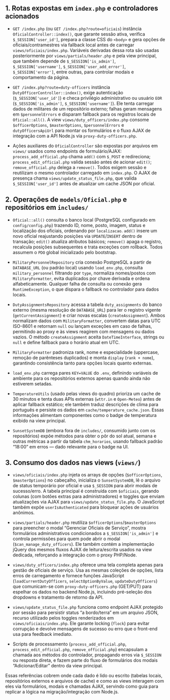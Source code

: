 ## 1. Rotas expostas em `index.php` e controladores acionados
- `GET /index.php` (ou `GET /index.php?route=oficiais`) instância `OficialController::index()`, que garante sessão ativa, verifica `$_SESSION['user_id']`, prepara a classe CSS do `<body>` e gera opções de oficiais/contramestres via fallback local antes de carregar `views/oficiais/index.php`. Variáveis derivadas dessa rota são usadas posteriormente por `views/partials/header.php` e pela view principal, que também depende de `$_SESSION['is_admin']`, `$_SESSION['username']`, `$_SESSION['user_add_error']`, `$_SESSION['error']`, entre outras, para controlar modais e comportamento da página.

- `GET /index.php?route=duty-officers` instância `DutyOfficerController::index()`, exige autenticação (`$_SESSION['user_id']`) e checa privilégio administrativo ou usuário `EOR` (`$_SESSION['is_admin']`, `$_SESSION['username']`). Ele tenta carregar dados de militares de um repositório externo; falhas geram mensagens em `$personnelErrors` e disparam fallback para os registros locais de `Oficial::all()`. A view `views/duty_officers/index.php` consome `$officerOptions`, `$masterOptions`, `$personnelErrors` e `dutyOfficersApiUrl` para montar os formulários e o fluxo AJAX de integração com a API Node.js via `proxy-duty-officers.php`.

- Ações auxiliares do `OficialController` são expostas por arquivos em `views/` usados como endpoints de formulário/AJAX: `process_add_official.php` chama `add()` com `$_POST` e redireciona; `process_edit_official.php` valida sessão antes de acionar `edit()`; `remove_official.php` delega a `remove()`. Todos exigem sessão e reutilizam o mesmo controlador carregado em `index.php`. O AJAX de presença chama `views/update_status_file.php`, que valida `$_SESSION['user_id']` antes de atualizar um cache JSON por oficial.

## 2. Operações de `models/Oficial.php` e repositórios em `includes/`
- `Oficial::all()` consulta o banco local (PostgreSQL configurado em `config/config.php`) trazendo ID, nome, posto, imagem, status e localização dos oficiais, ordenando por `localizacao`. `add()` insere um novo oficial reajustando posições via `UPDATE`/`INSERT` dentro de transação; `edit()` atualiza atributos básicos; `remove()` apaga o registro, recalcula posições subsequentes e trata exceções com rollback. Todos assumem o `PDO` global inicializado pelo bootstrap.

- `MilitaryPersonnelRepository` cria conexão PostgreSQL a partir de `DATABASE_URL` (ou padrão local) usando `load_env.php`, consulta `military_personnel` filtrando por `type`, normaliza nomes/postos com `MilitaryFormatter`, evita duplicados por chave derivada e ordena alfabeticamente. Qualquer falha de consulta ou conexão gera `RuntimeException`, o que dispara o fallback no controlador para dados locais.

- `DutyAssignmentsRepository` acessa a tabela `duty_assignments` do banco externo (mesma resolução de `DATABASE_URL`) para ler o registro vigente (`getCurrentAssignment`) e criar novas escalas (`createAssignment`). Ambos normalizam dados com `MilitaryFormatter`, convertem datas para UTC ISO-8601 e retornam `null` ou lançam exceções em caso de falhas, permitindo ao proxy e às views reagirem com mensagens ou dados vazios. O método `createAssignment` aceita `DateTimeInterface`, strings ou `null` e define fallback para o horário atual em UTC.

- `MilitaryFormatter` padroniza rank, nome e especialidade (uppercase, remoção de parênteses duplicados) e monta `display` (`rank + nome`), garantindo consistência tanto para opções locais quanto externas.

- `load_env.php` carrega pares `KEY=VALUE` do `.env`, definindo variáveis de ambiente para os repositórios externos apenas quando ainda não estiverem setadas.

- `TemperatureUtils` (usado pelas views do quadro) prioriza um cache de 30 minutos e tenta duas APIs externas (`wttr.in` e `Open-Meteo`) antes de aplicar fallback estático; ele também traduz descrições de clima para português e persiste os dados em `cache/temperature_cache.json`. Essas informações alimentam componentes como o badge de temperatura exibido na view principal.

- `SunsetSystemDB` (embora fora de `includes/`, consumido junto com os repositórios) expõe métodos para obter o pôr do sol atual, semana e outras métricas a partir da tabela `chm_horarios`, usando fallback padrão “18:00” em erros — dado relevante para o badge na UI.

## 3. Consumo dos dados nas views (`views/`)
- `views/oficiais/index.php` injeta os arrays de opções (`$officerOptions`, `$masterOptions`) no cabeçalho, inicializa o `SunsetSystemDB`, lê o arquivo de status temporário por oficial e usa `$_SESSION` para abrir modais de sucesso/erro. A tabela principal é construída com `$oficiais`, gerando colunas (com botões extras para administradores) e toggles que enviam atualizações via AJAX para `views/update_status_file.php`. O JavaScript também expõe `userIsAuthenticated` para bloquear ações de usuários anônimos.

- `views/partials/header.php` reutiliza `$officerOptions`/`$masterOptions` para preencher o modal “Gerenciar Oficiais de Serviço”, mostra formulários administrativos condicionados a `$_SESSION['is_admin']` e controla permissões para quem pode abrir o modal (`$can_manage_duty_officers`). Ele também contém a implementação jQuery dos mesmos fluxos AJAX de leitura/escrita usados na view dedicada, reforçando a integração com o proxy PHP/Node.

- `views/duty_officers/index.php` oferece uma tela completa apenas para gestão de oficiais de serviço. Usa as mesmas coleções de opções, lista erros de carregamento e fornece funções JavaScript (`loadCurrentDutyOfficers`, `selectOptionByValue`, `updateDutyOfficers`) que comunicam-se com `proxy-duty-officers.php` (GET/PUT) para espelhar os dados no backend Node.js, incluindo pré-seleção dos dropdowns e tratamento de retorno da API.

- `views/update_status_file.php` funciona como endpoint AJAX protegido por sessão para persistir status “a bordo/terra” em um arquivo JSON, recurso utilizado pelos toggles renderizados em `views/oficiais/index.php`. Ele garante locking (`flock`) para evitar corrupção e devolve mensagens de sucesso ou erro que o front-end usa para feedback imediato.

- Scripts de processamento (`process_add_official.php`, `process_edit_official.php`, `remove_official.php`) encapsulam a chamada aos métodos do controlador, propagando erros via `$_SESSION` ou resposta direta, e fazem parte do fluxo de formulários dos modais “Adicionar/Editar” dentro da view principal.

Essas referências cobrem onde cada dado é lido ou escrito (tabelas locais, repositórios externos e arquivos de cache) e como as views interagem com eles via formulários, modais e chamadas AJAX, servindo como guia para replicar a lógica na migração/integração com Node.js.
